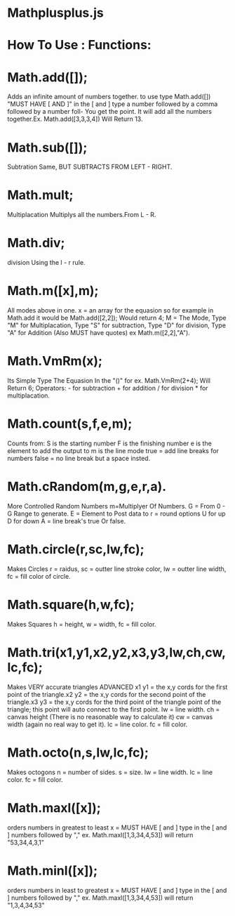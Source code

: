 # Mathplusplus.js
# How To Use : Functions:
# Math.add([]);
Adds an infinite amount of numbers together. to use type Math.add([]) "MUST HAVE [ AND ]" in the [ and ] type a number followed by a comma followed by a number foll- You get the point. It will add all the numbers together.Ex. Math.add([3,3,3,4]) Will Return 13.
# Math.sub([]);
Subtration Same, BUT SUBTRACTS FROM LEFT - RIGHT.
# Math.mult;
Multiplacation Multiplys all the numbers.From L - R.
# Math.div;
division Using the l - r rule.
# Math.m([x],m);
All modes above in one. x = an array for the equasion so for example in Math.add it would be Math.add([2,2]); Would return 4; M = The Mode, Type "M" for Multiplacation, Type "S" for subtraction, Type "D" for division, Type "A" for Addition (Also MUST have quotes) ex Math.m([2,2],"A").    
# Math.VmRm(x);
Its Simple Type The Equasion In the "()" for ex. Math.VmRm(2+4); Will Return 6; Operators: - for subtraction + for addition / for division * for multiplacation.
# Math.count(s,f,e,m);
Counts from:
S is the starting number F is the finishing number e is the element to add the output to m is the line mode true = add line breaks for numbers false = no line break but a space insted.
# Math.cRandom(m,g,e,r,a).
More Controlled Random Numbers
m=Multiplyer Of Numbers. G = From 0 - G Range to generate. E = Element to Post data to r = round options U for up D for down A = line break's true Or false.
# Math.circle(r,sc,lw,fc);
Makes Circles
r = raidus, sc = outter line stroke color, lw = outter line width, fc = fill color of circle.
# Math.square(h,w,fc);
Makes Squares
h = height, w = width, fc = fill color.
# Math.tri(x1,y1,x2,y2,x3,y3,lw,ch,cw,lc,fc);
Makes VERY accurate triangles ADVANCED
x1 y1 = the x,y cords for the first point of the triangle.x2 y2 = the x,y cords for the second point of the triangle.x3 y3 = the x,y cords for the third point of the triangle point of the triangle; this point will auto connect to the first point. lw = line width. ch = canvas height (There is no reasonable way to calculate it) cw = canvas width (again no real way to get it). lc = line color. fc = fill color.
# Math.octo(n,s,lw,lc,fc);
Makes octogons
n = number of sides. s = size. lw = line width. lc = line color. fc = fill color.
# Math.maxl([x]);
orders numbers in greatest to least
x = MUST HAVE [ and ] type in the [ and ] numbers followed by "," ex. Math.maxl([1,3,34,4,53]) will return "53,34,4,3,1"
# Math.minl([x]);
orders numbers in least to greatest
x = MUST HAVE [ and ] type in the [ and ] numbers followed by "," ex. Math.maxl([1,3,34,4,53]) will return "1,3,4,34,53"
